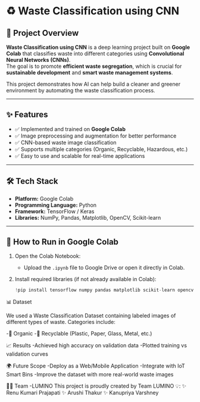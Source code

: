 
# ♻️ Waste Classification using CNN  

## 📌 Project Overview  
**Waste Classification using CNN** is a deep learning project built on **Google Colab** that classifies waste into different categories using **Convolutional Neural Networks (CNNs)**.  
The goal is to promote **efficient waste segregation**, which is crucial for **sustainable development** and **smart waste management systems**.  

This project demonstrates how AI can help build a cleaner and greener environment by automating the waste classification process.  

---

## ✨ Features  
- ✅ Implemented and trained on **Google Colab**  
- ✅ Image preprocessing and augmentation for better performance  
- ✅ CNN-based waste image classification  
- ✅ Supports multiple categories (Organic, Recyclable, Hazardous, etc.)  
- ✅ Easy to use and scalable for real-time applications  

---

## 🛠️ Tech Stack  
- **Platform:** Google Colab  
- **Programming Language:** Python  
- **Framework:** TensorFlow / Keras  
- **Libraries:** NumPy, Pandas, Matplotlib, OpenCV, Scikit-learn  

---

## 🚀 How to Run in Google Colab  

1. Open the Colab Notebook:  
   - Upload the `.ipynb` file to Google Drive or open it directly in Colab.  

2. Install required libraries (if not already available in Colab):  
   ```python
   !pip install tensorflow numpy pandas matplotlib scikit-learn opencv-python

📊 Dataset

We used a Waste Classification Dataset containing labeled images of different types of waste.
Categories include:

-🥗 Organic
-🧴 Recyclable (Plastic, Paper, Glass, Metal, etc.)

📈 Results
-Achieved high accuracy on validation data
-Plotted training vs validation curves

🌍 Future Scope
-Deploy as a Web/Mobile Application
-Integrate with IoT Smart Bins
-Improve the dataset with more real-world waste images

👨‍💻 Team -LUMINO
This project is proudly created by Team LUMINO 💡:
✨ Renu Kumari Prajapati
✨ Arushi Thakur
✨ Kanupriya Varshney


   
   

   

   
